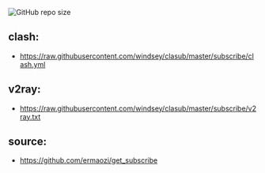 ![GitHub repo size](https://img.shields.io/github/repo-size/windsey/v2sub)

## clash:
- https://raw.githubusercontent.com/windsey/clasub/master/subscribe/clash.yml

## v2ray:
- https://raw.githubusercontent.com/windsey/clasub/master/subscribe/v2ray.txt

## source:
- https://github.com/ermaozi/get_subscribe
